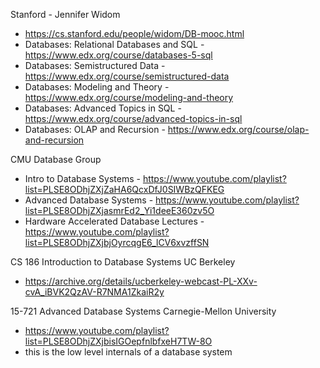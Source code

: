
Stanford - Jennifer Widom
- https://cs.stanford.edu/people/widom/DB-mooc.html
- Databases: Relational Databases and SQL - https://www.edx.org/course/databases-5-sql
- Databases: Semistructured Data - https://www.edx.org/course/semistructured-data
- Databases: Modeling and Theory - https://www.edx.org/course/modeling-and-theory
- Databases: Advanced Topics in SQL - https://www.edx.org/course/advanced-topics-in-sql
- Databases: OLAP and Recursion - https://www.edx.org/course/olap-and-recursion

CMU Database Group
- Intro to Database Systems - https://www.youtube.com/playlist?list=PLSE8ODhjZXjZaHA6QcxDfJ0SIWBzQFKEG
- Advanced Database Systems - https://www.youtube.com/playlist?list=PLSE8ODhjZXjasmrEd2_Yi1deeE360zv5O
- Hardware Accelerated Database Lectures - https://www.youtube.com/playlist?list=PLSE8ODhjZXjbjOyrcqgE6_lCV6xvzffSN

CS 186 Introduction to Database Systems UC Berkeley
- https://archive.org/details/ucberkeley-webcast-PL-XXv-cvA_iBVK2QzAV-R7NMA1ZkaiR2y

15-721 Advanced Database Systems Carnegie-Mellon University
- https://www.youtube.com/playlist?list=PLSE8ODhjZXjbisIGOepfnlbfxeH7TW-8O
- this is the low level internals of a database system